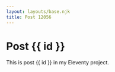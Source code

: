 ```yaml
---
layout: layouts/base.njk
title: Post 12056
---
```


# Post {{ id }}

This is post {{ id }} in my Eleventy project.
